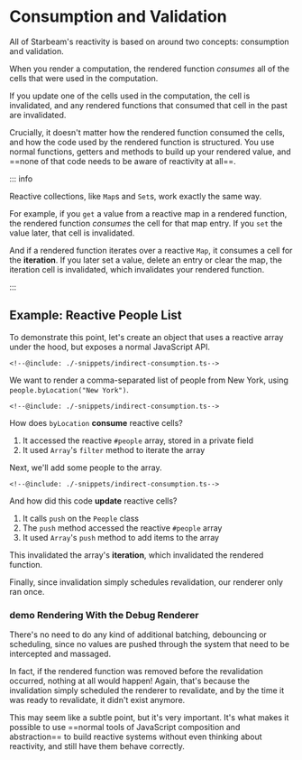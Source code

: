 # Consumption and Validation

<script setup lang="ts">
  import * as validation from "./demos/validation/config.js";
</script>

All of Starbeam's reactivity is based on around two concepts:
consumption and validation.

When you render a computation, the rendered function _consumes_
all of the cells that were used in the computation.

If you update one of the cells used in the computation, the cell
is invalidated, and any rendered functions that consumed that
cell in the past are invalidated.

Crucially, it doesn't matter how the rendered function consumed
the cells, and how the code used by the rendered function is
structured. You use normal functions, getters and methods to
build up your rendered value, and ==none of that code needs to be
aware of reactivity at all==.

::: info

Reactive collections, like `Map`s and `Set`s, work exactly the
same way.

For example, if you `get` a value from a reactive map in a
rendered function, the rendered function _consumes_ the cell for
that map entry. If you `set` the value later, that cell is
invalidated.

And if a rendered function iterates over a reactive `Map`, it
consumes a cell for the **iteration**. If you later set a value,
delete an entry or clear the map, the iteration cell is
invalidated, which invalidates your rendered function.

:::

## Example: Reactive People List

To demonstrate this point, let's create an object that uses a
reactive array under the hood, but exposes a normal JavaScript
API.

```snippet {#indirect-consumption}
<!--@include: ./-snippets/indirect-consumption.ts-->
```

We want to render a comma-separated list of people from New York,
using `people.byLocation("New York")`.

```snippet {#rendering-indirect-consumption}
<!--@include: ./-snippets/indirect-consumption.ts-->
```

How does `byLocation` **consume** reactive cells?

1. It accessed the reactive `#people` array, stored in a private
   field
2. It used `Array`'s `filter` method to iterate the array

Next, we'll add some people to the array.

```snippet {#adding-people}
<!--@include: ./-snippets/indirect-consumption.ts-->
```

And how did this code **update** reactive cells?

1. It calls `push` on the `People` class
2. The `push` method accessed the reactive `#people` array
3. It used `Array`'s `push` method to add items to the array

This invalidated the array's **iteration**, which invalidated the
rendered function.

Finally, since invalidation simply schedules revalidation, our
renderer only ran once.

### <strong class="marker">demo</strong> Rendering With the Debug Renderer

<Demo :config="validation" />

There's no need to do any kind of additional batching, debouncing
or scheduling, since no values are pushed through the system that
need to be intercepted and massaged.

In fact, if the rendered function was removed before the
revalidation occurred, nothing at all would happen! Again, that's
because the invalidation simply scheduled the renderer to
revalidate, and by the time it was ready to revalidate, it didn't
exist anymore.

This may seem like a subtle point, but it's very important. It's
what makes it possible to use ==normal tools of JavaScript
composition and abstraction== to build reactive systems without
even thinking about reactivity, and still have them behave
correctly.
